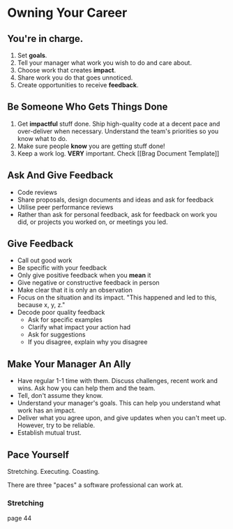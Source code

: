 # Owning Your Career
## You're in charge. 
1. Set **goals**. 
2. Tell your manager what work you wish to do and care about. 
3. Choose work that creates **impact**. 
4. Share work you do that goes unnoticed. 
5. Create opportunities to receive **feedback**.

## Be Someone Who Gets Things Done
1. Get **impactful** stuff done. Ship high-quality code at a decent pace and over-deliver when necessary. Understand the team's priorities so you know what to do.
2. Make sure people **know** you are getting stuff done!
3. Keep a work log. **VERY** important. Check [[Brag Document Template]]

## Ask And Give Feedback
- Code reviews
- Share proposals, design documents and ideas and ask for feedback
- Utilise peer performance reviews
- Rather than ask for personal feedback, ask for feedback on work you did, or projects you worked on, or meetings you led. 

## Give Feedback
- Call out good work
- Be specific with your feedback
- Only give positive feedback when you **mean** it
- Give negative or constructive feedback in person
- Make clear that it is only an observation
- Focus on the situation and its impact. "This happened and led to this, because x, y, z."
- Decode poor quality feedback
	- Ask for specific examples
	- Clarify what impact your action had
	- Ask for suggestions
	- If you disagree, explain why you disagree

## Make Your Manager An Ally
- Have regular 1-1 time with them. Discuss challenges, recent work and wins. Ask how you can help them and the team.
- Tell, don't assume they know.
- Understand your manager's goals. This can help you understand what work has an impact.
- Deliver what you agree upon, and give updates when you can't meet up. However, try to be reliable.
- Establish mutual trust.

## Pace Yourself
Stretching. Executing. Coasting.

There are three "paces" a software professional can work at. 

### Stretching

page 44
